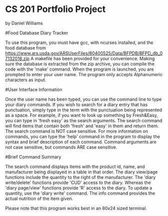 # CS 201 Portfolio Project
by Daniel Williams

#Food Database Diary Tracker

To use this program, you must have gcc, with ncurses installed, and the food database from https://www.ars.usda.gov/ARSUserFiles/80400525/Data/BFPDB/BFPD_db_07132018.zip
A makefile has been provided for your convenience. Making sure the database is extracted from the zip archive, you can compile the code with the 'make' command.
When the program is launched, you are prompted to enter your user name. The program only accepts Alphanumeric characters as input.

#User Interface Information

Once the user name has been typed, you can use the command line to type your diary commands. If you wish to search for a diary entry that has punctuation, simply type in the term with the punctuation being represented as a space. For example, if you want to look up something by Fresh&Easy, you can type in 'fresh easy' as the search arguments. The search command will find items that contain both 'fresh' and 'easy' in them and return them. The search command is NOT case sensitive.
For more information on commands, you can type the 'help' command in the program to display the syntax and brief description of each command. Command arguments are not case sensitive, but commands ARE case sensitive.

#Brief Command Summary

The search command displays items with the product id, name, and manufacturer being displayed in a table in that order. The diary view/page functions include the quantity to the right of the manufacturer.
The 'diary write/delete' functions provide 'CUD' access to the diary. Whereas the 'diary page/view' functions provide 'R' access to the diary. To update a quantity, use the 'diary write' command.
The info command provides the actual nutrition of the item given.

Please note that this program works best in an 80x24 sized terminal.
